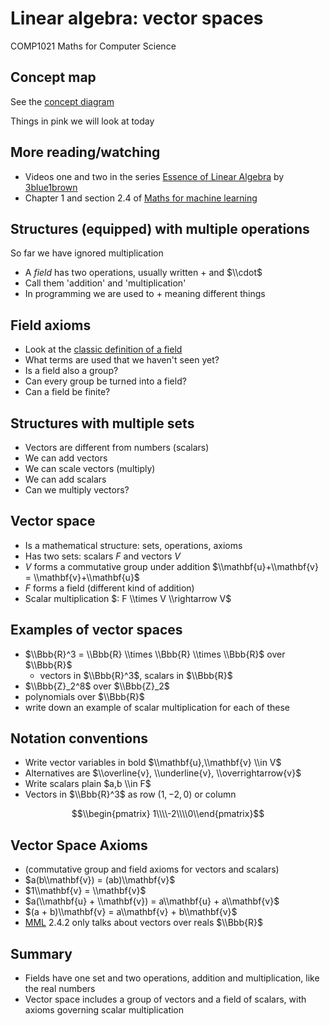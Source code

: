<!-- .slide: data-background="#6A246D" -->


# Linear algebra: vector spaces

COMP1021 Maths for Computer Science


## Concept map

See the [concept diagram](https://github.com/stevenaeola/linalg_lectures/blob/6b85f75219cb74afa662c8e9b7d978f25269e50a/concepts.mmd)

Things in pink we will look at today



## More reading/watching

- Videos one and two in the series [Essence of Linear Algebra](https://www.youtube.com/playlist?list=PLZHQObOWTQDPD3MizzM2xVFitgF8hE_ab) by [3blue1brown](https://www.3blue1brown.com/)
- Chapter 1 and section 2.4 of [Maths for machine learning](https://mml-book.github.io/)


## Structures (equipped) with multiple operations

So far we have ignored multiplication
- A _field_ has two operations, usually written $+$ and $\\cdot$
- Call them 'addition' and 'multiplication'
- In programming we are used to $+$ meaning different things


## Field axioms

- Look at the [classic definition of a field](https://en.wikipedia.org/wiki/Field_(mathematics)#Classic_definition)
- What terms are used that we haven't seen yet?
- Is a field also a group?
- Can every group be turned into a field?
- Can a field be finite?


## Structures with multiple sets

- Vectors are different from numbers (scalars)
- We can add vectors
- We can scale vectors (multiply)
- We can add scalars
- Can we multiply vectors?


<!-- .slide: class="fragmented-lists" -->

## Vector space

- Is a mathematical structure: sets, operations, axioms
- Has two sets: scalars $F$ and vectors $V$
- $V$ forms a commutative group under addition $\\mathbf{u}+\\mathbf{v} = \\mathbf{v}+\\mathbf{u}$
- $F$ forms a field (different kind of addition)
- Scalar multiplication $: F \\times V \\rightarrow V$


## Examples of vector spaces

<!-- .slide: class="fragmented-lists" -->

- $\\Bbb{R}^3 = \\Bbb{R} \\times \\Bbb{R} \\times \\Bbb{R}$ over $\\Bbb{R}$ 
  - vectors in $\\Bbb{R}^3$, scalars in $\\Bbb{R}$
- $\\Bbb{Z}_2^8$ over $\\Bbb{Z}_2$
- polynomials over $\\Bbb{R}$
- write down an example of scalar multiplication for each of these


## Notation conventions

- Write vector variables in bold $\\mathbf{u},\\mathbf{v} \\in V$
- Alternatives are $\\overline{v}, \\underline{v}, \\overrightarrow{v}$
- Write scalars plain $a,b \\in F$
- Vectors in $\\Bbb{R}^3$ as row $(1,-2,0)$ or column 

$$\\begin{pmatrix} 1\\\\-2\\\\0\\end{pmatrix}$$


<!-- .slide: class="fragmented-lists" -->

## Vector Space Axioms

- (commutative group and field axioms for vectors and scalars)
- $a(b\\mathbf{v}) = (ab)\\mathbf{v}$
- $1\\mathbf{v} = \\mathbf{v}$
- $a(\\mathbf{u} + \\mathbf{v}) = a\\mathbf{u} + a\\mathbf{v}$
- $(a + b)\\mathbf{v} = a\\mathbf{v} + b\\mathbf{v}$
- [MML](https://mml-book.github.io/) 2.4.2 only talks about vectors over reals $\\Bbb{R}$

<!-- .slide: class="fragmented-lists" -->

## Summary

- Fields have one set and two operations, addition and multiplication, like the real numbers
- Vector space includes a group of vectors and a field of scalars, with axioms governing scalar multiplication

